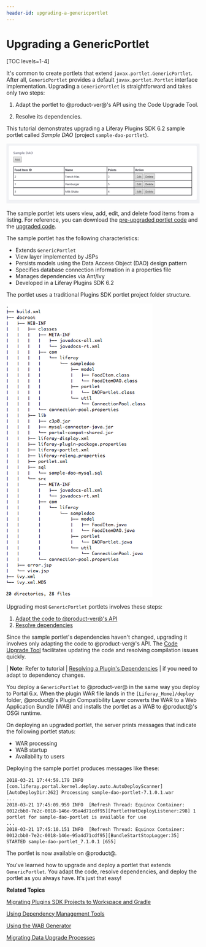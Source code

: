```yaml
---
header-id: upgrading-a-genericportlet
---
```


# Upgrading a GenericPortlet

[TOC levels=1-4]

It's common to create portlets that extend `javax.portlet.GenericPortlet`. After
all, `GenericPortlet` provides a default `javax.portlet.Portlet` interface
implementation. Upgrading a `GenericPortlet` is straightforward and takes only
two steps: 

1.  Adapt the portlet to @product-ver@'s API using the Code Upgrade Tool.

2.  Resolve its dependencies. 

This tutorial demonstrates upgrading a Liferay Plugins SDK 6.2 sample portlet
called *Sample DAO* (project `sample-dao-portlet`). 

![Figure 1: The `sample-dao-portlet` lets users manage food items.](../../../../images/upgrading-portlets-sample-dao-portlet.png)

The sample portlet lets users view, add, edit, and delete food items from a
listing. For reference, you can download the
[pre-upgraded portlet code](https://portal.liferay.dev/documents/113763090/114000186/sample-dao-portlet-pre-7-0-upgrade.zip)
and the
[upgraded code](https://portal.liferay.dev/documents/113763090/114000653/sample-dao-portlet-post-7-1-upgrade.zip). 

The sample portlet has the following characteristics:
 
-   Extends `GenericPortlet`
-   View layer implemented by JSPs 
-   Persists models using the Data Access Object (DAO) design pattern
-   Specifies database connection information in a properties file
-   Manages dependencies via Ant/Ivy
-   Developed in a Liferay Plugins SDK 6.2

The portlet uses a traditional Plugins SDK portlet project folder structure. 

![Figure 2: The `sample-dao-portlet` project uses a typical Plugins SDK portlet folder structure](../../../../images/upgrading-a-genericportlet-folder-structure.png)

Upgrading most `GenericPortlet` portlets involves these steps:

1.  [Adapt the code to @product-ver@'s API](/docs/7-1/tutorials/-/knowledge_base/t/adapting-to-liferay-7s-api-with-the-code-upgrade-tool)
2.  [Resolve dependencies](/docs/7-1/tutorials/-/knowledge_base/t/resolving-a-plugins-dependencies)

Since the sample portlet's dependencies haven't changed, upgrading it involves
only adapting the code to @product-ver@'s API. The
[Code Upgrade Tool](/docs/7-1/tutorials/-/knowledge_base/t/adapting-to-liferay-7s-api-with-the-code-upgrade-tool)
facilitates updating the code and resolving compilation issues quickly. 

| **Note**: Refer to tutorial
| [Resolving a Plugin's Dependencies](/docs/7-1/tutorials/-/knowledge_base/t/resolving-a-plugins-dependencies)
| if you need to adapt to dependency changes.

You deploy a `GenericPortlet` to @product-ver@ in the same way you deploy to
Portal 6.x. When the plugin WAR file lands in the `[Liferay_Home]/deploy`
folder, @product@'s Plugin Compatibility Layer converts the WAR to a Web
Application Bundle (WAB) and installs the portlet as a WAB to @product@'s OSGi
runtime.

On deploying an upgraded portlet, the server prints messages that indicate the
following portlet status:

-   WAR processing
-   WAB startup
-   Availability to users

Deploying the sample portlet produces messages like these:

    2018-03-21 17:44:59.179 INFO  [com.liferay.portal.kernel.deploy.auto.AutoDeployScanner][AutoDeployDir:262] Processing sample-dao-portlet-7.1.0.1.war
    ...
    2018-03-21 17:45:09.959 INFO  [Refresh Thread: Equinox Container: 0012cbb0-7e2c-0018-146e-95a4d71cdf95][PortletHotDeployListener:298] 1 portlet for sample-dao-portlet is available for use 
    ...
    2018-03-21 17:45:10.151 INFO  [Refresh Thread: Equinox Container: 0012cbb0-7e2c-0018-146e-95a4d71cdf95][BundleStartStopLogger:35] STARTED sample-dao-portlet_7.1.0.1 [655]

The portlet is now available on @product@.

You've learned how to upgrade and deploy a portlet that extends
`GenericPortlet`. You adapt the code, resolve dependencies, and deploy the
portlet as you always have. It's just that easy!

**Related Topics**

[Migrating Plugins SDK Projects to Workspace and Gradle](/docs/7-1/tutorials/-/knowledge_base/t/migrating-traditional-plugins-to-workspace-web-applications)

[Using Dependency Management Tools](/docs/7-1/tutorials/-/knowledge_base/t/resolving-a-plugins-dependencies#using-a-dependency-management-tool)

[Using the WAB Generator](/docs/7-1/tutorials/-/knowledge_base/t/using-the-wab-generator)

[Migrating Data Upgrade Processes](/docs/7-1/tutorials/-/knowledge_base/t/optimizing-app-upgrade-processes)
